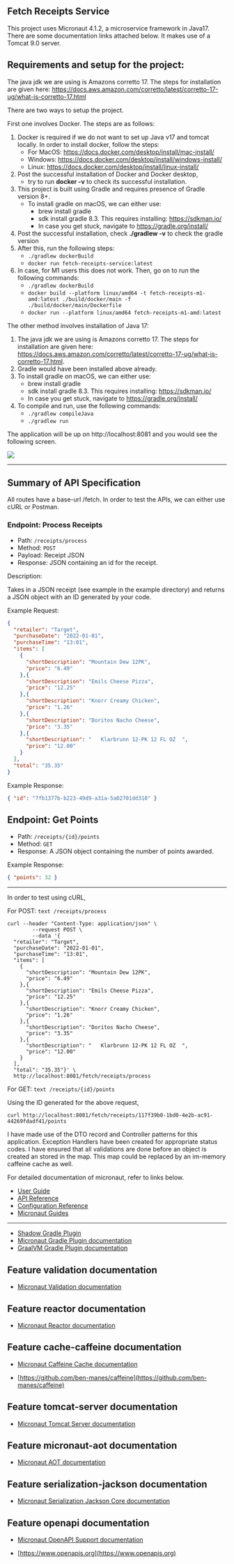 ## Fetch Receipts Service

This project uses Micronaut 4.1.2, a microservice framework in Java17. There are some documentation links attached below. It makes use of a Tomcat 9.0 server.

## Requirements and setup for the project:

The java jdk we are using is Amazons corretto 17. The steps for installation are given here: https://docs.aws.amazon.com/corretto/latest/corretto-17-ug/what-is-corretto-17.html

There are two ways to setup the project.

First one involves Docker. The steps are as follows:

1. Docker is required if we do not want to set up Java v17 and tomcat locally. 
   In order to install docker, follow the steps:
     - For MacOS: https://docs.docker.com/desktop/install/mac-install/
     - Windows: https://docs.docker.com/desktop/install/windows-install/
     - Linux: https://docs.docker.com/desktop/install/linux-install/
2. Post the successful installation of Docker and Docker desktop,
     - try to run **docker -v** to check its successful installation.
3. This project is built using Gradle and requires presence of Gradle version 8+. 
     - To install gradle on macOS, we can either use:
       - brew install gradle
       - sdk install gradle 8.3. This requires installing: https://sdkman.io/
       - In case you get stuck, navigate to https://gradle.org/install/
4. Post the successful installation, check **./gradlew -v** to check the gradle version
5. After this, run the following steps:
      - `./gradlew dockerBuild`
      - `docker run fetch-receipts-service:latest`
6. In case, for M1 users this does not work. Then, go on to run the following commands:
      - `./gradlew dockerBuild`
      - `docker build --platform linux/amd64 -t fetch-receipts-m1-amd:latest ./build/docker/main -f ./build/docker/main/Dockerfile`
      - `docker run --platform linux/amd64 fetch-receipts-m1-amd:latest`

The other method involves installation of Java 17: 

1. The java jdk we are using is Amazons corretto 17. The steps for installation are given here: https://docs.aws.amazon.com/corretto/latest/corretto-17-ug/what-is-corretto-17.html.
2. Gradle would have been installed above already. 
3. To install gradle on macOS, we can either use:
      - brew install gradle
      - sdk install gradle 8.3. This requires installing: https://sdkman.io/
      - In case you get stuck, navigate to https://gradle.org/install/
4. To compile and run, use the following commands:
      - `./gradlew compileJava`
      - `./gradlew run`

The application will be up on http://localhost:8081 and you would see the following screen.

![](startup.png)



---
## Summary of API Specification

All routes have a base-url /fetch.
In order to test the APIs, we can either use cURL or Postman. 

### Endpoint: Process Receipts

* Path: `/receipts/process`
* Method: `POST`
* Payload: Receipt JSON
* Response: JSON containing an id for the receipt.

Description:

Takes in a JSON receipt (see example in the example directory) and returns a JSON object with an ID generated by your code.

Example Request:
```json
{
  "retailer": "Target",
  "purchaseDate": "2022-01-01",
  "purchaseTime": "13:01",
  "items": [
    {
      "shortDescription": "Mountain Dew 12PK",
      "price": "6.49"
    },{
      "shortDescription": "Emils Cheese Pizza",
      "price": "12.25"
    },{
      "shortDescription": "Knorr Creamy Chicken",
      "price": "1.26"
    },{
      "shortDescription": "Doritos Nacho Cheese",
      "price": "3.35"
    },{
      "shortDescription": "   Klarbrunn 12-PK 12 FL OZ  ",
      "price": "12.00"
    }
  ],
  "total": "35.35"
}
```

Example Response:
```json
{ "id": "7fb1377b-b223-49d9-a31a-5a02701dd310" }
```

## Endpoint: Get Points

* Path: `/receipts/{id}/points`
* Method: `GET`
* Response: A JSON object containing the number of points awarded.

Example Response:
```json
{ "points": 32 }
```

---

In order to test using cURL, 

For POST: ```text /receipts/process```
```http request
curl --header "Content-Type: application/json" \
        --request POST \
        --data '{
  "retailer": "Target",
  "purchaseDate": "2022-01-01",
  "purchaseTime": "13:01",
  "items": [
    {
      "shortDescription": "Mountain Dew 12PK",
      "price": "6.49"
    },{
      "shortDescription": "Emils Cheese Pizza",
      "price": "12.25"
    },{
      "shortDescription": "Knorr Creamy Chicken",
      "price": "1.26"
    },{
      "shortDescription": "Doritos Nacho Cheese",
      "price": "3.35"
    },{
      "shortDescription": "   Klarbrunn 12-PK 12 FL OZ  ",
      "price": "12.00"
    }
  ],
  "total": "35.35"}' \
  http://localhost:8081/fetch/receipts/process
```

For GET: ```text /receipts/{id}/points```

Using the ID generated for the above request, 

```http request
curl http://localhost:8081/fetch/receipts/117f39b0-1bd0-4e2b-ac91-44269fdadf41/points
```

I have made use of the DTO record and Controller patterns for this application. 
Exception Handlers have been created for appropriate status codes. 
I have ensured that all validations are done before an object is created an stored in the map. This map could be replaced by an im-memory caffeine cache as well. 

For detailed documentation of micronaut, refer to links below.



- [User Guide](https://docs.micronaut.io/4.1.2/guide/index.html)
- [API Reference](https://docs.micronaut.io/4.1.2/api/index.html)
- [Configuration Reference](https://docs.micronaut.io/4.1.2/guide/configurationreference.html)
- [Micronaut Guides](https://guides.micronaut.io/index.html)

---

- [Shadow Gradle Plugin](https://plugins.gradle.org/plugin/com.github.johnrengelman.shadow)
- [Micronaut Gradle Plugin documentation](https://micronaut-projects.github.io/micronaut-gradle-plugin/latest/)
- [GraalVM Gradle Plugin documentation](https://graalvm.github.io/native-build-tools/latest/gradle-plugin.html)

## Feature validation documentation

- [Micronaut Validation documentation](https://micronaut-projects.github.io/micronaut-validation/latest/guide/)

## Feature reactor documentation

- [Micronaut Reactor documentation](https://micronaut-projects.github.io/micronaut-reactor/snapshot/guide/index.html)

## Feature cache-caffeine documentation

- [Micronaut Caffeine Cache documentation](https://micronaut-projects.github.io/micronaut-cache/latest/guide/index.html)

- [https://github.com/ben-manes/caffeine](https://github.com/ben-manes/caffeine)

## Feature tomcat-server documentation

- [Micronaut Tomcat Server documentation](https://micronaut-projects.github.io/micronaut-servlet/1.0.x/guide/index.html#tomcat)

## Feature micronaut-aot documentation

- [Micronaut AOT documentation](https://micronaut-projects.github.io/micronaut-aot/latest/guide/)

## Feature serialization-jackson documentation

- [Micronaut Serialization Jackson Core documentation](https://micronaut-projects.github.io/micronaut-serialization/latest/guide/)

## Feature openapi documentation

- [Micronaut OpenAPI Support documentation](https://micronaut-projects.github.io/micronaut-openapi/latest/guide/index.html)

- [https://www.openapis.org](https://www.openapis.org)


